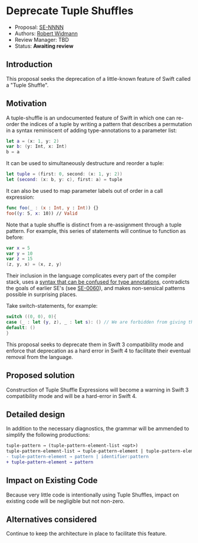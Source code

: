 Deprecate Tuple Shuffles
========================

-   Proposal: [SE-NNNN](NNNN-filename.md)
-   Authors: [Robert Widmann](https://github.com/codafi) 
-   Review Manager: TBD
-   Status: **Awaiting review**

Introduction
------------

This proposal seeks the deprecation of a little-known feature of Swift called
a "Tuple Shuffle".

Motivation
----------

A tuple-shuffle is an undocumented feature of Swift in which one can re-order
the indices of a tuple by writing a pattern that describes a permutation in a
syntax reminiscent of adding type-annotations to a parameter list:

```swift
let a = (x: 1, y: 2)
var b: (y: Int, x: Int)
b = a
```

It can be used to simultaneously destructure and reorder a tuple:

```swift
let tuple = (first: 0, second: (x: 1, y: 2))
let (second: (x: b, y: c), first: a) = tuple
```

It can also be used to map parameter labels out of order in a call expression:

```swift
func foo(_ : (x : Int, y : Int)) {}
foo((y: 5, x: 10)) // Valid
```

Note that a tuple shuffle is distinct from a re-assignment through a tuple pattern.
For example, this series of statements will continue to function as before:

```swift
var x = 5
var y = 10
var z = 15
(z, y, x) = (x, z, y)
```

Their inclusion in the language complicates every part of the compiler stack, uses
a [syntax that can be confused for type annotations](https://twitter.com/CodaFi_/status/860246169854894081),
contradicts the goals of earlier SE's (see [SE-0060](https://github.com/apple/swift-evolution/blob/9cf2685293108ea3efcbebb7ee6a8618b83d4a90/proposals/0060-defaulted-parameter-order.md)), 
and makes non-sensical patterns possible in surprising places. 

Take switch-statements, for example:


```swift
switch ((0, 0), 0){ 
case (_ : let (y, z), _ : let s): () // We are forbidden from giving these patterns names other than "_" 
default: () 
}
```
  
This proposal seeks to deprecate them in Swift 3 compatibility mode and enforce that 
deprecation as a hard error in Swift 4 to facilitate their eventual removal from the
language.


Proposed solution
-----------------

Construction of Tuple Shuffle Expressions will become a warning in Swift 3 compatibility mode
and will be a hard-error in Swift 4.

Detailed design
---------------

In addition to the necessary diagnostics, the grammar will be ammended to 
simplify the following productions:

```diff
tuple-pattern → (tuple-pattern-element-list <opt>)
tuple-pattern-element-list → tuple-pattern-element | tuple-pattern-element , tuple-pattern-element-list
- tuple-pattern-element → pattern | identifier:pattern
+ tuple-pattern-element → pattern
```

Impact on Existing Code
-----------------------

Because very little code is intentionally using Tuple Shuffles, impact on existing code will be
negligible but not non-zero.  

Alternatives considered
-----------------------

Continue to keep the architecture in place to facilitate this feature.

